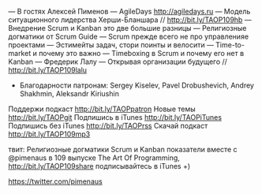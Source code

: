 — В гостях Алексей Пименов
— AgileDays http://agiledays.ru
— Модель ситуационного лидерства Херши-Бланшара // http://bit.ly/TAOP109hb 
— Внедрение Scrum и Kanban это две большие разницы
— Религиозные догматики от Scrum Guide
— Scrum прежде всего не про управленияе проектами
— Эстимейты задач, cтори поинты и велосити
— Time-to-market и почему это важно
— Timeboxing в Scrum и почему его нет в Kanban
— Фредерик Лалу — Открывая организации будущего // http://bit.ly/TAOP109lalu

+ Благодарности патронам: Sergey Kiselev, Pavel Drobushevich, Andrey Shakhmin, Aleksandr Kiriushin

Поддержи подкаст http://bit.ly/TAOPpatron
Новые темы http://bit.ly/TAOPgit
Подпишись в iTunes http://bit.ly/TAOPiTunes
Подпишись без iTunes http://bit.ly/TAOPrss
Скачай подкаст http://bit.ly/TAOP109mp3

твит: 
Религиозные догматики Scrum и Kanban показатели вместе с @pimenaus в 109 выпуске The Art Of Programming, http://bit.ly/TAOP109share подписывайтесь в iTunes +)

https://twitter.com/pimenaus